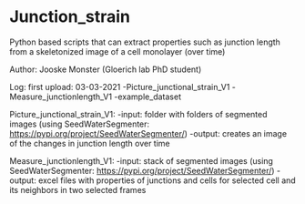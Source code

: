 # Junction_strain
Python based scripts that can extract properties such as junction length from a skeletonized image of a cell monolayer (over time)

Author: Jooske Monster (Gloerich lab PhD student)

Log:
first upload: 03-03-2021
-Picture_junctional_strain_V1
-Measure_junctionlength_V1
-example_dataset

Picture_junctional_strain_V1:
-input: folder with folders of segmented images (using SeedWaterSegmenter: https://pypi.org/project/SeedWaterSegmenter/)
-output: creates an image of the changes in junction length over time

Measure_junctionlength_V1:
-input: stack of segmented images (using SeedWaterSegmenter: https://pypi.org/project/SeedWaterSegmenter/)
-output: excel files with properties of junctions and cells for selected cell and its neighbors in two selected frames

